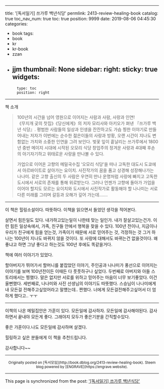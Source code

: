 
---
title: '[독서일기] 쓰가루 백년식당'
permlink: 2413-review-healing-book
catalog: true
toc_nav_num: true
toc: true
position: 9999
date: 2019-08-06 04:45:30
categories:
- book
tags:
- book
- kr
- kr-book
- zzan
- jjm
thumbnail: None
sidebar:
    right:
        sticky: true
widgets:
    -
        type: toc
        position: right
---


<p>책 소개</p>
<blockquote><p>100년의 시간을 넘어 영원으로 이어지는 사람과 사람, 사랑과 인연!<br />
《무지개 곶의 찻집》《당신에게》의 저자 모리사와 아키오가 펴낸 『쓰가루 백년 식당』. 평범한 사람들의 일상과 인생을 잔잔하고도 가슴 찡한 이야기로 만들어내는 저자가 이번에는 순수한 젊은이들의 사랑과 방황, 오랜 시간이 지나도 변함없는 가치와 소중한 인연을 그려 보인다. 벚꽃 잎이 흩날리는 쓰가루에서 1800년 중반 메이지 시대에 시작된 오모리 식당 창업주의 정겨운 사랑과 4대째 후손의 아기자기하고 위태로운 사랑을 만나볼 수 있다.</p>
<p>가업으로 이어온 고향의 메밀국수집 ‘오모리 식당’을 떠나 고독한 대도시 도쿄에서 아르바이트로 살아가는 요이치. 사진작가의 꿈을 품고 상경해 성장해나가는 나나미. 같은 고향 출신의 두 사람은 우연히 만나 운명처럼 사랑에 빠지고 고독한 도시에서 서로의 존재를 통해 위로받는다. 그러나 언젠가 고향에 돌아가 가업을 이어야 할지도 모르는 요이치와 도시에서 사진작가로 활동해야 할 나나미는 서로 다른 미래를 그리며 갈등과 오해가 깊어 가는데…….</p></blockquote>
<hr />

<p>이 책은 힐링소설이다. 따뜻하다. 이책을 읽으면서 들었던 생각을 적어본다.</p>
<p>살면서 힘든일도 있다. 내가하고있는일이 나한테 맞는 일인가. 내가 잘살고있는건가. 이런 힘든 일상속에서, 가족, 친구들 안에서 행복을 찾을 수 있다. 100년 전이나, 지금이나 우리가 친구에게 힘을 얻는것, 가족이기 때문에 서로 믿어주는 것, 걱정하는 것 그거 하나는 100년이 지나도 바뀌지 않을 것이다. 또 사랑에 대해서도 바뀌는건 없을것이다. 왜 좋냐고 하면 그냥 좋다고 하는것도 100년 후에도 똑같을거다.</p>
<p>책에 여러 이야기가 있었다.</p>
<p>할아버지가 뛰어가서 할머니를 붙잡았던 이야기, 주인공과 나나미가 풍선으로 이어지는 이야기를 보며 100년전이든 이때든 다 풋풋하구나 싶었다. 두번째로 아버지와 아들 스토리에서는 찡했다. 말은 없지만 서로를 위하고 믿어주는 마음이 너무 보기좋았다. 이건 울뻔했다. 세번째로, 나나미와 사진 선생님의 이야기도 따뜻했다. 스승님이 나나미에게 내 모든걸 전해주고싶었어라고 말헀는데.. 짠했다. 너에게 모든걸전해주고싶어서 더 엄하게 했다고.. ㅜㅜ</p>
<hr />
<p>이책의 나온 메밀집안은 가훈이 있다. 모든일에 감사하자. 모든일에 감사해야된다. 감사하면서 끝내야 모든게 좋다. 그래야지 모두가 좋은기분을 간직할수있다.</p>
<p>좋은 가훈이다.나도 모든일에 감사하며 살겠다.</p>
<p>힐링하고 싶은 분들에게 이 책을 추천드립니다.</p>
<p>감사합니다~~</p>


***
<center><sup>Originally posted on [독서모임](http://book.dblog.org/2413-review-healing-book). Steem blog powered by [ENGRAVE](https://engrave.website).</sup></center>

- - -

This page is synchronized from the post: ['[독서일기] 쓰가루 백년식당'](https://steemit.com/@jacobyu/2413-review-healing-book)
